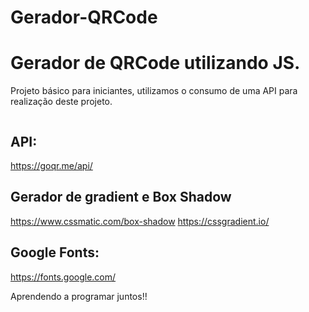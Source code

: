 # Gerador-QRCode
<h1>Gerador de QRCode utilizando JS.</h1>
<p>Projeto básico para iniciantes, utilizamos o consumo de uma API para realização deste projeto.</p>
<img src="./img/img-1" alt=""/>

## API:
https://goqr.me/api/

## Gerador de gradient e Box Shadow
https://www.cssmatic.com/box-shadow
https://cssgradient.io/

## Google Fonts:
https://fonts.google.com/

Aprendendo a programar juntos!!
